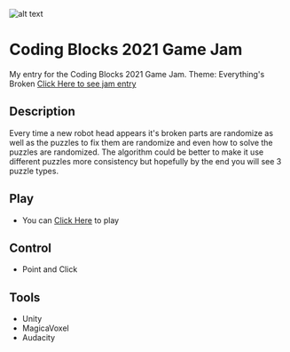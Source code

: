 ![alt text](https://img.itch.zone/aW1hZ2UvODkwOTU3LzUwNDY2MTAuanBn/original/tTjj7h.jpg)

# Coding Blocks 2021 Game Jam
My entry for the Coding Blocks 2021 Game Jam.
Theme: Everything's Broken [Click Here to see jam entry](https://itch.io/jam/coding-blocks-2021/rate/890957)

## Description
Every time a new robot head appears it's broken parts are randomize as well as the puzzles to fix them are randomize and even how to solve the puzzles are randomized. The algorithm could be better to make it use different puzzles more consistency but hopefully by the end you will see 3 puzzle types.

## Play
- You can [Click Here](https://prodigalson.itch.io/fix-a-bot) to play

## Control
- Point and Click

## Tools
- Unity
- MagicaVoxel
- Audacity
